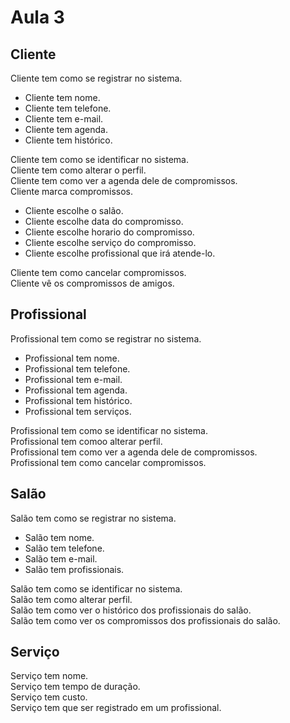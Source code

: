 # Aula 3

## Cliente  
Cliente tem como se registrar no sistema.  
* Cliente tem nome.  
* Cliente tem telefone.  
* Cliente tem e-mail.  
* Cliente tem agenda.  
* Cliente tem histórico.  

Cliente tem como se identificar no sistema.  
Cliente tem como alterar o perfil.  
Cliente tem como ver a agenda dele de compromissos.  
Cliente marca compromissos.  
* Cliente escolhe o salão.
* Cliente escolhe data do compromisso.  
* Cliente escolhe horario do compromisso.  
* Cliente escolhe serviço do compromisso.  
* Cliente escolhe profissional que irá atende-lo.  

Cliente tem como cancelar compromissos.  
Cliente vê os compromissos de amigos.  

## Profissional
Profissional tem como se registrar no sistema.  
* Profissional tem nome.  
* Profissional tem telefone.  
* Profissional tem e-mail.  
* Profissional tem agenda.  
* Profissional tem histórico.  
* Profissional tem serviços.  

Profissional tem como se identificar no sistema.  
Profissional tem comoo alterar perfil.  
Profissional tem como ver a agenda dele de compromissos.  
Profissional tem como cancelar compromissos.  

## Salão
Salão tem como se registrar no sistema.  
* Salão tem nome.  
* Salão tem telefone.  
* Salão tem e-mail.  
* Salão tem profissionais.  

Salão tem como se identificar no sistema.  
Salão tem como alterar perfil.  
Salão tem como ver o histórico dos profissionais do salão.  
Salão tem como ver os compromissos dos profissionais do salão.  

## Serviço
Serviço tem nome.  
Serviço tem tempo de duração.  
Serviço tem custo.  
Serviço tem que ser registrado em um profissional.  
